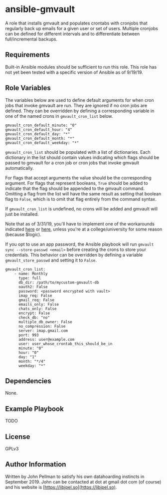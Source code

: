 ansible-gmvault
=========

A role that installs gmvault and populates crontabs with cronjobs that regularly back up emails for a given user or set of users.
Multiple cronjobs can be defined for different intervals and to differentiate between full/incremental backups.

Requirements
------------

Built-in Ansible modules should be sufficient to run this role.  This role has not yet been tested with a specific version of Ansible as of 9/19/19.

Role Variables
--------------

 The variables below are used to define default arguments for when cron jobs that invoke gmvault are run.  They are ignored if no cron jobs are defined. They can be overridden by defining a corresponding variable in one of the  named crons in `gmvault_cron_list` below. 

```
gmvault_cron_default_minute: "0"
gmvault_cron_default_hour: "4"
gmvault_cron_default_day: "*"
gmvault_cron_default_month: "*"
gmvault_cron_default_weekday: "*" 
```

`gmvault_cron_list` should be populated with a list of dictionaries.  Each dictionary in the list should contain values indicating which flags should be passed to gmvault for a cron job or cron jobs that invoke gmvault automatically.

For flags that accept arguments the value should be the corresponding argument.  For flags that represent booleans, `True` should be added to indicate that the flag should be appended to the gmvault command. Omitting a flag from the list will have the same result as setting that boolean flag to `False`, which is to omit that flag entirely from the command syntax.

If `gmvault_cron_list` is undefined, no crons will be added and gmvault will just be installed.

Note that as of 3/31/19, you'll have to implement one of the workarounds indicated [here](https://github.com/gaubert/gmvault/issues/335#issuecomment-475435935) or [here](https://github.com/gaubert/gmvault/issues/335#issuecomment-475437988), unless you're at a college/university for some reason (because $logic).

If you opt to use an app password, the Ansible playbook will run `gmvault sync --store-passwd <email>` before creating the crons to store your credentials.  This behavior can be overridden by defining a variable `gmvault_store_passwd` and setting it to `False`.

```
gmvault_cron_list:
    - name: Monthly
      type: full
      db_dir: /path/to/mycustom-gmvault-db
      oauth2: False
      password: <password encrypted with vault>
      imap_req: False
      gmail_req: False
      emails_only: False
      chats_only: False
      encrypt: False
      check_db: "no"
      multiple_db_owner: False
      no_compression: False
      server: imap.gmail.com
      port: 993
      address: user@example.com
      user: user_whose_crontab_this_should_be_in
      minute: "0"
      hour: "0"
      day: "1"
      month: "*/4"
      weekday: "*"
```

Dependencies
------------

None.

Example Playbook
----------------

TODO

License
-------

GPLv3

Author Information
------------------

Written by John Pellman to satisfy his own datahoarding instincts in September 2019.  John can be contacted at <lastname> dot <firstname> at gmail dot com (of course) and his website is [https://libjpel.so](https://libjpel.so).
